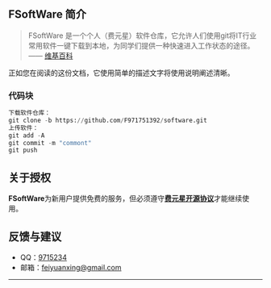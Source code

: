 ## FSoftWare 简介

> FSoftWare 是一个个人（费元星）软件仓库，它允许人们使用git将IT行业常用软件一键下载到本地，为同学们提供一种快速进入工作状态的途径。    —— [维基百科](http://www.feiyuanxing.)

正如您在阅读的这份文档，它使用简单的描述文字将使用说明阐述清晰。

### 代码块
``` python
下载软件仓库：
git clone -b https://github.com/F971751392/software.git
上传软件：
git add -A
git commit -m "commont"
git push

```


## 关于授权

**FSoftWare**为新用户提供免费的服务，但必须遵守[**费元星开源协议**](http://feiyuanxing.com/kaiyuanxieyi/kaiyuanxieyi.html)才能继续使用。


## 反馈与建议
- QQ：[9715234](http://qq.feiyuanxing.com)
- 邮箱：[feiyuanxing@gmail.com](http://mail.feiyuanxing.com)

---------

